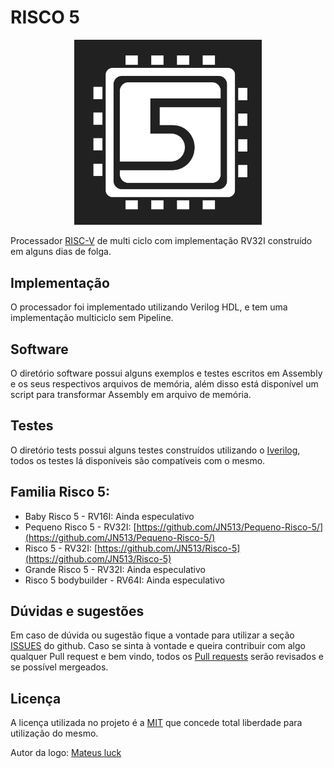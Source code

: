 # RISCO 5

<p align="center">
<img src="docs/docs/imgs/risco5.jpeg" alt="Logo do processador" width="300px">
</p>

Processador [RISC-V](https://riscv.org/) de multi ciclo com implementação RV32I construído em alguns dias de folga.

## Implementação

O processador foi implementado utilizando Verilog HDL, e tem uma implementação multiciclo sem Pipeline.

## Software

O diretório software possui alguns exemplos e testes escritos em Assembly e os seus respectivos arquivos de memória, além disso está disponível um script para transformar Assembly em arquivo de memória.

## Testes

O diretório tests possui alguns testes construídos utilizando o [Iverilog](https://steveicarus.github.io/iverilog/), todos os testes lá disponíveis são compatíveis com o mesmo.

## Familia Risco 5:

- Baby Risco 5 - RV16I: Ainda especulativo
- Pequeno Risco 5 - RV32I: [https://github.com/JN513/Pequeno-Risco-5/](https://github.com/JN513/Pequeno-Risco-5/)
- Risco 5 - RV32I: [https://github.com/JN513/Risco-5](https://github.com/JN513/Risco-5)
- Grande Risco 5 - RV32I: Ainda especulativo
- Risco 5 bodybuilder - RV64I: Ainda especulativo

## Dúvidas e sugestões

Em caso de dúvida ou sugestão fique a vontade para utilizar a seção [ISSUES](https://github.com/JN513/Risco-5/issues) do github. Caso se sinta à vontade e queira contribuir com algo qualquer Pull request e bem vindo, todos os [Pull requests](https://github.com/JN513/Risco-5/pulls) serão revisados e se possível mergeados.

## Licença

A licença utilizada no projeto é a [MIT](https://opensource.org/license/mit/) que concede total liberdade para utilização do mesmo.

Autor da logo: [Mateus luck](https://www.instagram.com/mateusluck/)
